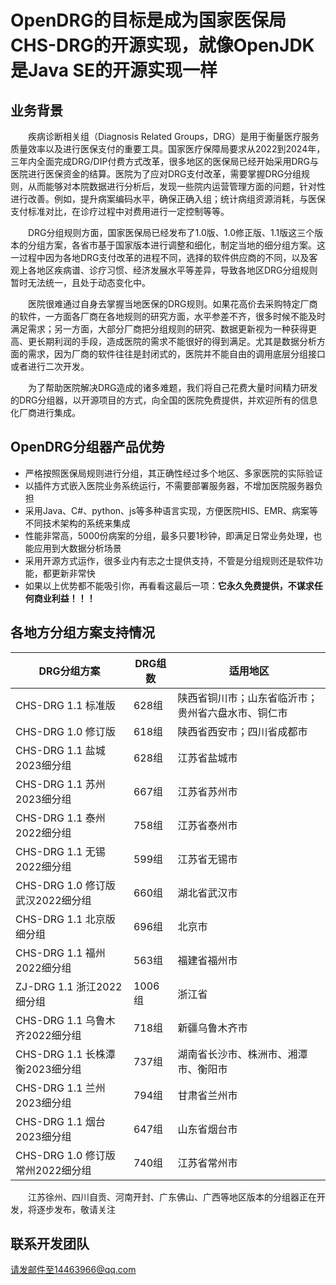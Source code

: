 # OpenDRG的目标是成为国家医保局CHS-DRG的开源实现，就像OpenJDK是Java SE的开源实现一样

## 业务背景

&emsp;&emsp;疾病诊断相关组（Diagnosis Related Groups，DRG）是用于衡量医疗服务质量效率以及进行医保支付的重要工具。国家医疗保障局要求从2022到2024年，三年内全面完成DRG/DIP付费方式改革，很多地区的医保局已经开始采用DRG与医院进行医保资金的结算。医院为了应对DRG支付改革，需要掌握DRG分组规则，从而能够对本院数据进行分析后，发现一些院内运营管理方面的问题，针对性进行改善。例如，提升病案编码水平，确保正确入组；统计病组资源消耗，与医保支付标准对比，在诊疗过程中对费用进行一定控制等等。

&emsp;&emsp;DRG分组规则方面，国家医保局已经发布了1.0版、1.0修正版、1.1版这三个版本的分组方案，各省市基于国家版本进行调整和细化，制定当地的细分组方案。这一过程中因为各地DRG支付改革的进程不同，选择的软件供应商的不同，以及客观上各地区疾病谱、诊疗习惯、经济发展水平等差异，导致各地区DRG分组规则暂时无法统一，且处于动态变化中。

&emsp;&emsp;医院很难通过自身去掌握当地医保的DRG规则。如果花高价去采购特定厂商的软件，一方面各厂商在各地规则的研究方面，水平参差不齐，很多时候不能及时满足需求；另一方面，大部分厂商把分组规则的研究、数据更新视为一种获得更高、更长期利润的手段，造成医院的需求不能很好的得到满足。尤其是数据分析方面的需求，因为厂商的软件往往是封闭式的，医院并不能自由的调用底层分组接口或者进行二次开发。

&emsp;&emsp;为了帮助医院解决DRG造成的诸多难题，我们将自己花费大量时间精力研发的DRG分组器，以开源项目的方式，向全国的医院免费提供，并欢迎所有的信息化厂商进行集成。

## OpenDRG分组器产品优势
* 严格按照医保局规则进行分组，其正确性经过多个地区、多家医院的实际验证
* 以插件方式嵌入医院业务系统运行，不需要部署服务器，不增加医院服务器负担
* 采用Java、C#、python、js等多种语言实现，方便医院HIS、EMR、病案等不同技术架构的系统来集成
* 性能非常高，5000份病案的分组，最多只要1秒钟，即满足日常业务处理，也能应用到大数据分析场景
* 采用开源方式运作，很多业内有志之士提供支持，不管是分组规则还是软件功能，都更新非常快
* 如果以上优势都不能吸引你，再看看这最后一项：**它永久免费提供，不谋求任何商业利益！！！**

## 各地方分组方案支持情况
|DRG分组方案|DRG组数|适用地区|
|-|-|-|
|CHS-DRG 1.1 标准版|628组| 陕西省铜川市；山东省临沂市；贵州省六盘水市、铜仁市|
|CHS-DRG 1.0 修订版|618组| 陕西省西安市；四川省成都市|
|CHS-DRG 1.1 盐城2023细分组|628组| 江苏省盐城市|
|CHS-DRG 1.1 苏州2023细分组|667组| 江苏省苏州市|
|CHS-DRG 1.1 泰州2022细分组|758组| 江苏省泰州市|
|CHS-DRG 1.1 无锡2022细分组|599组| 江苏省无锡市|
|CHS-DRG 1.0 修订版 武汉2022细分组|660组| 湖北省武汉市|
|CHS-DRG 1.1 北京版细分组|696组| 北京市|
|CHS-DRG 1.1 福州2022细分组|563组| 福建省福州市|
|ZJ-DRG 1.1 浙江2022细分组|1006组| 浙江省|
|CHS-DRG 1.1 乌鲁木齐2022细分组|718组| 新疆乌鲁木齐市|
|CHS-DRG 1.1 长株潭衡2023细分组|737组| 湖南省长沙市、株洲市、湘潭市、衡阳市|
|CHS-DRG 1.1 兰州2023细分组|794组| 甘肃省兰州市|
|CHS-DRG 1.1 烟台2023细分组|647组| 山东省烟台市|
|CHS-DRG 1.0 修订版 常州2022细分组|740组| 江苏省常州市|

&emsp;&emsp;江苏徐州、四川自贡、河南开封、广东佛山、广西等地区版本的分组器正在开发，将逐步发布，敬请关注

## 联系开发团队
请发邮件至14463966@qq.com
